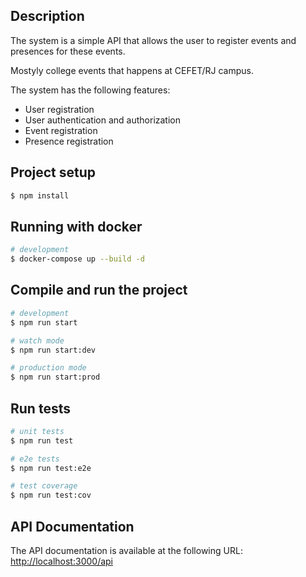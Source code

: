 ## Description

The system is a simple API that allows the user to register events and presences for these events.
 
Mostyly college events that happens at CEFET/RJ campus.

The system has the following features:

- User registration
- User authentication and authorization
- Event registration
- Presence registration

## Project setup

```bash
$ npm install
```

## Running with docker

```bash
# development
$ docker-compose up --build -d
```

## Compile and run the project

```bash
# development
$ npm run start

# watch mode
$ npm run start:dev

# production mode
$ npm run start:prod
```

## Run tests

```bash
# unit tests
$ npm run test

# e2e tests
$ npm run test:e2e

# test coverage
$ npm run test:cov
```

## API Documentation

The API documentation is available at the following URL: [http://localhost:3000/api](http://localhost:3000/api)

